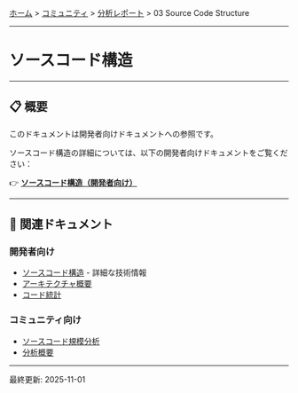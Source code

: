 [ホーム](../../README.md) > [コミュニティ](../README.md) > [分析レポート](README.md) > 03 Source Code Structure

---

# ソースコード構造


---

## 📋 概要

このドキュメントは開発者向けドキュメントへの参照です。

ソースコード構造の詳細については、以下の開発者向けドキュメントをご覧ください：

👉 **[ソースコード構造（開発者向け）](../../02_for-developers/02_architecture/03_source-code-structure.md)**

---

## 🔗 関連ドキュメント

### 開発者向け
- [ソースコード構造](../../02_for-developers/02_architecture/03_source-code-structure.md) - 詳細な技術情報
- [アーキテクチャ概要](../../02_for-developers/02_architecture/README.md)
- [コード統計](../../02_for-developers/02_architecture/04_code-statistics.md)

### コミュニティ向け
- [ソースコード規模分析](02_source-code-scale-analysis.md)
- [分析概要](README.md)

---

最終更新: 2025-11-01
